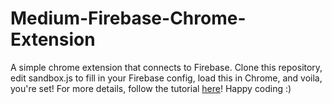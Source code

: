 # Medium-Firebase-Chrome-Extension

A simple chrome extension that connects to Firebase. Clone this repository, edit sandbox.js to fill in your Firebase config, load this in Chrome, and voila, you're set! For more details, follow the tutorial [here](https://anik8das.medium.com/how-to-add-firebase-to-a-chrome-extension-on-manifest-v3-63a16a4080ef)! Happy coding :)
